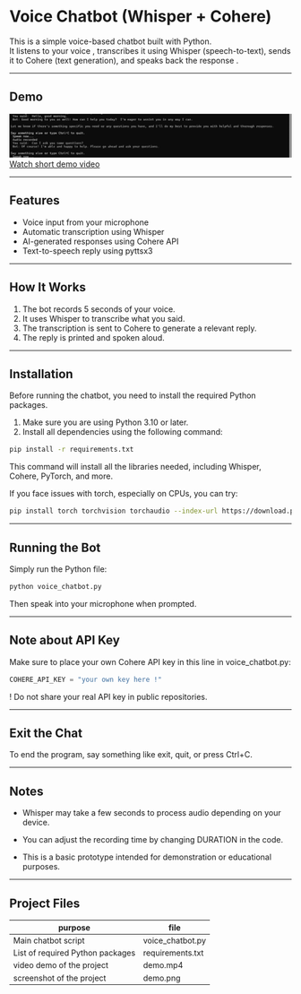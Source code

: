 #  Voice Chatbot (Whisper + Cohere)

This is a simple voice-based chatbot built with Python.  
It listens to your voice , transcribes it using Whisper (speech-to-text), sends it to Cohere (text generation), and speaks back the response .

---

##  Demo

![demo photo](demo.png)
[Watch short demo video](demo.mp4)


---

##  Features

-  Voice input from your microphone
-  Automatic transcription using Whisper
-  AI-generated responses using Cohere API
-  Text-to-speech reply using pyttsx3

---

##  How It Works

1. The bot records 5 seconds of your voice.
2. It uses Whisper to transcribe what you said.
3. The transcription is sent to Cohere to generate a relevant reply.
4. The reply is printed and spoken aloud.

---

##  Installation

Before running the chatbot, you need to install the required Python packages.

1. Make sure you are using Python 3.10 or later.
2. Install all dependencies using the following command:

```bash
pip install -r requirements.txt
```
This command will install all the libraries needed, including Whisper, Cohere, PyTorch, and more.

If you face issues with torch, especially on CPUs, you can try:
```bash
pip install torch torchvision torchaudio --index-url https://download.pytorch.org/whl/cpu
```

---

##  Running the Bot
Simply run the Python file:

```bash
python voice_chatbot.py
```
Then speak into your microphone when prompted.

---
## Note about API Key
Make sure to place your own Cohere API key in this line in voice_chatbot.py:
```python
COHERE_API_KEY = "your own key here !"
```
! Do not share your real API key in public repositories.

---
## Exit the Chat
To end the program, say something like exit, quit, or press Ctrl+C.

---
## Notes
+ Whisper may take a few seconds to process audio depending on your device.

+ You can adjust the recording time by changing DURATION in the code.

+ This is a basic prototype intended for demonstration or educational purposes.

---
## Project Files
|  purpose | file | 
|----------|----------|
|Main chatbot script |voice_chatbot.py	 |
| List of required Python packages  | requirements.txt	 |
|video demo of the project |demo.mp4|
|screenshot of the project |demo.png |
